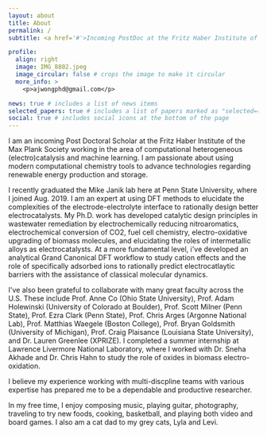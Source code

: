 ```yaml
---
layout: about
title: About
permalink: /
subtitle: <a href='#'>Incoming PostDoc at the Fritz Haber Institute of the Max Plank Society, and 5th year Ph.D. Chemical Engineering Researcher with Prof. Mike Janik at Penn State University</a>.

profile:
  align: right
  image: IMG_8802.jpeg
  image_circular: false # crops the image to make it circular
  more_info: >
    <p>ajwongphd@gmail.com</p>

news: true # includes a list of news items
selected_papers: true # includes a list of papers marked as "selected={true}"
social: true # includes social icons at the bottom of the page
---
```


I am an incoming Post Doctoral Scholar at the Fritz Haber Institute of the Max Plank Society working in the area of computational heterogeneous (electro)catalysis and machine learning. I am passionate about using modern computational chemistry tools to advance technologies regarding renewable energy production and storage. 

I recently graduated the Mike Janik lab here at Penn State University, where I joined Aug. 2019. I am an expert at using DFT methods to elucidate the complexities of the electrode-electrolyte interface to rationally design better electrocatalysts. My Ph.D. work has developed catalytic design principles in wastewater remediation by electrochemically reducing nitroaromatics, electrochemical conversion of CO2, fuel cell chemistry, electro-oxidative upgrading of biomass molecules, and elucidating the roles of intermetallic alloys as electrocatalysts. At a more fundamental level, i've developed an analytical Grand Canonical DFT workflow to study cation effects and the role of specifically adsorbed ions to rationally predict electrocatlaytic barriers with the assistance of classical molecular dynamics. 

I've also been grateful to collaborate with many great faculty across the U.S. These include Prof. Anne Co (Ohio State University), Prof. Adam Holewinski (University of Colorado at Boulder), Prof. Scott Milner (Penn State), Prof. Ezra Clark (Penn State), Prof. Chris Arges (Argonne National Lab), Prof. Matthias Waegele (Boston College), Prof. Bryan Goldsmith (University of Michigan), Prof. Craig Plaisance (Louisiana State University), and Dr. Lauren Greenlee (XPRIZE). I completed a summer internship at Lawrence Livermore National Laboratory, where I worked with Dr. Sneha Akhade and Dr. Chris Hahn to study the role of oxides in biomass electro-oxidation.

I believe my experience working with multi-discpline teams with various expertise has prepared me to be a dependable and productive researcher.

In my free time, I enjoy composing music, playing guitar, photography, traveling to try new foods, cooking, basketball, and playing both video and board games. I also am a cat dad to my grey cats, Lyla and Levi.

